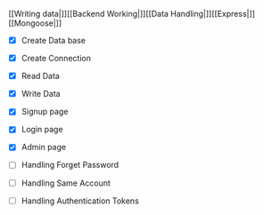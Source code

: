 [[Writing data|]][[Backend Working|]][[Data Handling|]][[Express|]][[Mongoose|]]
- [x] Create Data base 
- [X] Create Connection 
- [X] Read Data 
- [X] Write Data
- [x] Signup page
- [x] Login  page
- [x] Admin page 
- [ ] Handling Forget Password
- [ ] Handling Same Account
- [ ] Handling Authentication Tokens 


